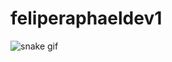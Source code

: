 # feliperaphaeldev1 
![snake gif](https://github.com/feliperaphaeldev/feliperaphaeldev/blob/output/github-contribution-grid-snake.svg)
